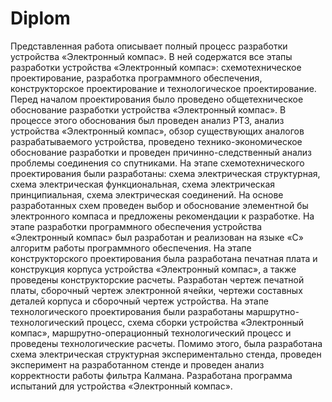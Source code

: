 # Diplom
Представленная работа описывает полный процесс разработки устройства «Электронный компас». В ней содержатся все этапы разработки устройства «Электронный компас»: схемотехническое проектирование, разработка программного обеспечения, конструкторское проектирование и технологическое проектирование. 
Перед началом проектирования было проведено общетехническое обоснование разработки устройства «Электронный компас». В процессе этого обоснования был проведен анализ РТЗ, анализ устройства «Электронный компас», обзор существующих аналогов разрабатываемого устройства, проведено технико-экономическое обоснование разработки и проведен причинно-следственный анализ проблемы соединения со спутниками. 
На этапе схемотехнического проектирования были разработаны: схема электрическая структурная, схема электрическая функциональная, схема электрическая принципиальная, схема электрическая соединений. На основе разработанных схем проведен выбор и обоснование элементной бы электронного компаса и предложены рекомендации к разработке. 
На этапе разработки программного обеспечения устройства «Электронный компас» был разработан и реализован на языке «С» алгоритм работы программного обеспечения. 
На этапе конструкторского проектирования была разработана печатная плата и конструкция корпуса устройства «Электронный компас», а также проведены конструкторские расчеты. Разработан чертеж печатной платы, сборочный чертеж электронной ячейки, чертежи составных деталей корпуса и сборочный чертеж устройства.
На этапе технологического проектирования были разработаны маршрутно-технологический процесс, схема сборки устройства «Электронный компас», маршрутно-операционный технологический процесс и проведены технологические расчеты. 
Помимо этого, была разработана схема электрическая структурная экспериментально стенда, проведен эксперимент на разработанном стенде и проведен анализ корректности работы фильтра Калмана. Разработана программа испытаний для устройства «Электронный компас».
